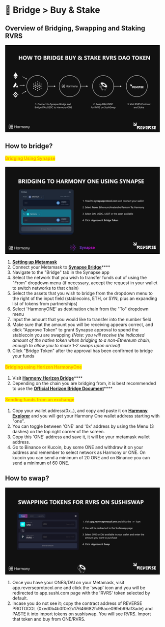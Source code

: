 # 🤝 Bridge > Buy & Stake

## Overview of Bridging, Swapping and Staking RVRS

![](../.gitbook/assets/1.jpg)

## How to bridge?

#### <mark style="color:orange;">Bridging Using Synapse</mark>&#x20;

![](../.gitbook/assets/2.jpg)

1. [**Setting up Metamask**](https://medium.com/stakingbits/setting-up-metamask-for-harmony-one-4fe67c6d1026)
2. Connect your Metamask to [**Synapse Bridge**](https://synapseprotocol.com/?inputCurrency=USDC\&outputCurrency=USDC\&outputChain=1)****
3. Navigate to the "Bridge" tab in the Synapse app
4. Select the network that you wish to transfer funds out of using the "From" dropdown menu (if necessary, accept the request in your wallet to switch networks to that chain)
5. Select the assets that you wish to bridge from the dropdown menu to the right of the input field (stablecoins, ETH, or SYN, plus an expanding list of tokens from partnerships)
6. Select 'HarmonyONE' as destination chain from the "To" dropdown menu
7. Input the amount that you would like to transfer into the number field
8. Make sure that the amount you will be receiving appears correct, and click "Approve Token" to grant Synapse approval to spend the stablecoin you are swapping _(Note: you will receive the indicated amount of the native token when bridging to a non-Ethereum chain, enough to allow you to make 1-2 swaps upon arrival)_
9. Click "Bridge Token" after the approval has been confirmed to bridge your funds

#### <mark style="color:orange;">**Bridging using Horizon HarmonyOne**</mark>

1. Visit [**Harmony Horizon Bridge**](https://bridge.harmony.one)****
2. Depending on the chain you are bridging from, it is best recommended to use the [**Official Horizon Bridge Document**](https://docs.harmony.one/home/general/horizon-bridge)****

#### <mark style="color:orange;">Sending funds from an exchange</mark>

1. Copy your wallet address(0x..), and copy and paste it on [**Harmony Explorer**](https://explorer.harmony.one) and you will get your Harmony One wallet address starting with "one".
2. You can toggle between 'ONE' and '0x' address by using the Menu (3 dashes) on the top right corner of the screen.
3. Copy this 'ONE' address and save it, it will be your metamask wallet address.
4. Go to Binance or Kucoin, buy some ONE and withdraw it on your address and remember to select network as Harmony or ONE. On kucoin you can send a minimum of 20 ONE and on Binance you can send a minimum of 60 ONE.

## How to swap?

![](../.gitbook/assets/Sushiswaprvrs.jpg)

1. Once you have your ONES/DAI on your Metamask, visit app.reverseprotocol.one and click the 'swap' icon and you will be redirected to app.sushi.com page with the 'RVRS' token selected by default.
2. Incase you do not see it; copy the contract address of REVERSE PROTOCOL (0xed0b4b0f0e2c17646682fc98ace09feb99af3ade) and PASTE it into import tokens on sushiswap. You will see RVRS. Import that token and buy from ONE/RVRS.
